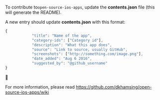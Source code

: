 To contribute to`open-source-ios-apps`, update the **contents.json** file (this will generate the README).

A new entry should update **contents.json** with this format:

```js
{
            "title": "Name of the app",
            "category-ids": ["Category id"],
            "description": "What this app does",
            "source": "Link to source, usually GitHub",
            "screenshots": ["http://something.com/image.png"],
            "date_added": "Aug 6 2016",
            "suggested_by": "@github_username"
}
```

:tada:

For more information, please read https://github.com/dkhamsing/open-source-ios-apps/wiki
